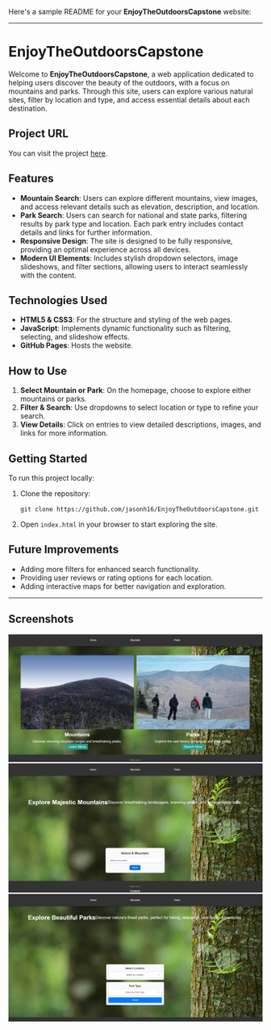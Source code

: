 Here's a sample README for your **EnjoyTheOutdoorsCapstone** website:

---

# EnjoyTheOutdoorsCapstone

Welcome to **EnjoyTheOutdoorsCapstone**, a web application dedicated to helping users discover the beauty of the outdoors, with a focus on mountains and parks. Through this site, users can explore various natural sites, filter by location and type, and access essential details about each destination.

## Project URL

You can visit the project [here](https://jasonh16.github.io/EnjoyTheOutdoorsCapstone/index.html).

## Features

- **Mountain Search**: Users can explore different mountains, view images, and access relevant details such as elevation, description, and location.
- **Park Search**: Users can search for national and state parks, filtering results by park type and location. Each park entry includes contact details and links for further information.
- **Responsive Design**: The site is designed to be fully responsive, providing an optimal experience across all devices.
- **Modern UI Elements**: Includes stylish dropdown selectors, image slideshows, and filter sections, allowing users to interact seamlessly with the content.

## Technologies Used

- **HTML5 & CSS3**: For the structure and styling of the web pages.
- **JavaScript**: Implements dynamic functionality such as filtering, selecting, and slideshow effects.
- **GitHub Pages**: Hosts the website.

## How to Use

1. **Select Mountain or Park**: On the homepage, choose to explore either mountains or parks.
2. **Filter & Search**: Use dropdowns to select location or type to refine your search.
3. **View Details**: Click on entries to view detailed descriptions, images, and links for more information.

## Getting Started

To run this project locally:

1. Clone the repository:
   ```
   git clone https://github.com/jasonh16/EnjoyTheOutdoorsCapstone.git
   ```
2. Open `index.html` in your browser to start exploring the site.

## Future Improvements

- Adding more filters for enhanced search functionality.
- Providing user reviews or rating options for each location.
- Adding interactive maps for better navigation and exploration.

---
## Screenshots
![Homeoage Screenshot](./images/home.png)
![Mountains Screenshot](./images/mountain.png)
![Parks Screenshot](./images/park.png)
